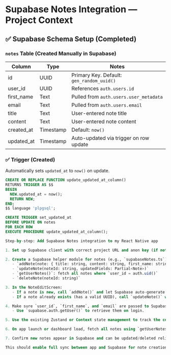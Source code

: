 # Supabase Notes Integration — Project Context

## ✅ Supabase Schema Setup (Completed)

### `notes` Table (Created Manually in Supabase)

| Column       | Type      | Notes                                      |
|--------------|-----------|--------------------------------------------|
| id           | UUID      | Primary Key. Default: `gen_random_uuid()` |
| user_id      | UUID      | References `auth.users.id`                |
| first_name   | Text      | Pulled from `auth.users.user_metadata`    |
| email        | Text      | Pulled from `auth.users.email`            |
| title        | Text      | User-entered note title                   |
| content      | Text      | User-entered note content                 |
| created_at   | Timestamp | Default: `now()`                          |
| updated_at   | Timestamp | Auto-updated via trigger on row update    |

### ✅ Trigger (Created)

Automatically sets `updated_at` to `now()` on update.

```sql
CREATE OR REPLACE FUNCTION update_updated_at_column()
RETURNS TRIGGER AS $$
BEGIN
  NEW.updated_at = now();
  RETURN NEW;
END;
$$ language 'plpgsql';

CREATE TRIGGER set_updated_at
BEFORE UPDATE ON notes
FOR EACH ROW
EXECUTE PROCEDURE update_updated_at_column();

Step-by-step: Add Supabase Notes integration to my React Native app

1. Set up Supabase client with correct project URL and anon key (if not already done).

2. Create a Supabase helper module for notes (e.g., `supabaseNotes.ts`) with these functions:
   - `addNote(note: { title: string, content: string, first_name: string, email: string })`
   - `updateNote(noteId: string, updatedFields: Partial<Note>)`
   - `getUserNotes()`: fetch all notes where `user_id = auth.uid()`
   - `deleteNote(noteId: string)`

3. In the NoteEditScreen:
   - If a note is new, call `addNote()` and let Supabase auto-generate the ID.
   - If a note already exists (has a valid UUID), call `updateNote()` when navigating away or pressing save.

4. Make sure `user_id`, `first_name`, and `email` are passed to Supabase when saving a note.
   - Use `supabase.auth.getUser()` to retrieve them on login.

5. Use the existing Zustand or Context state management to track the current note and sync changes with Supabase.

6. On app launch or dashboard load, fetch all notes using `getUserNotes()` and display them.

7. Confirm new notes appear in Supabase and can be updated/deleted reliably.

This should enable full sync between app and Supabase for note creation, updates, and retrieval.